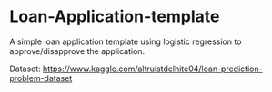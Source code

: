# Loan-Application-template
A simple loan application template using logistic regression to approve/disapprove the application.

Dataset: https://www.kaggle.com/altruistdelhite04/loan-prediction-problem-dataset

[//]: <> (Add how to deploy)

